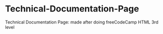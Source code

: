 # Technical-Documentation-Page
Technical Documentation Page: made after doing freeCodeCamp HTML 3rd level
